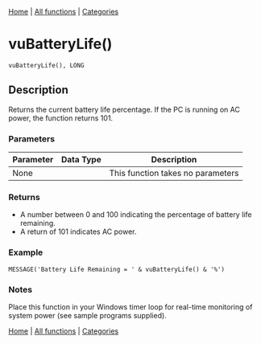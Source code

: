 [Home](../index.md) | [All functions](../all-functions.md) | [Categories](../categories/index.md)

# vuBatteryLife()

```Prototype
vuBatteryLife(), LONG
```


## Description
Returns the current battery life percentage. If the PC is running on AC power, the function returns 101.

### Parameters

| Parameter | Data Type | Description |
|-----------|-----------|-------------|
| None      |          | This function takes no parameters |

### Returns
- A number between 0 and 100 indicating the percentage of battery life remaining.  
- A return of 101 indicates AC power.

### Example

```Clarion
MESSAGE('Battery Life Remaining = ' & vuBatteryLife() & '%')
```

### Notes
Place this function in your Windows timer loop for real-time monitoring of system power (see sample programs supplied).

[Home](../index.md) | [All functions](../all-functions.md) | [Categories](../categories/index.md)
